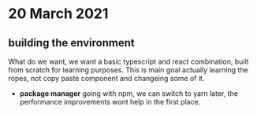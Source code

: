# 20 March 2021

## building the environment

What do we want, we want a basic typescript and react combination, built from scratch for learning purposes. This is main goal actually learning the ropes, not copy paste component and changeing some of it. 

- __package manager__ going with npm, we can switch to yarn later, the performance improvements wont help in the first place.